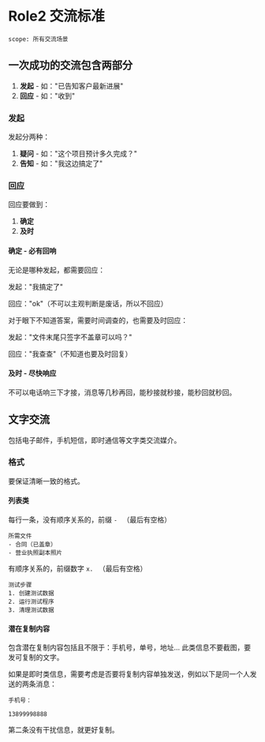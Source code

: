 # Role2 交流标准

```text
scope: 所有交流场景
```

## 一次成功的交流包含两部分

1. **发起** - 如："已告知客户最新进展"
2. **回应** - 如："收到"

### 发起

发起分两种：

1. **疑问** - 如："这个项目预计多久完成？"
2. **告知** - 如："我这边搞定了"

### 回应

回应要做到：

1. **确定**
2. **及时**

#### 确定 - 必有回响

无论是哪种发起，都需要回应：

发起："我搞定了"

回应："ok"（不可以主观判断是废话，所以不回应）

对于眼下不知道答案，需要时间调查的，也需要及时回应：

发起："文件末尾只签字不盖章可以吗？"

回应："我查查"（不知道也要及时回复）

#### 及时 - 尽快响应

不可以电话响三下才接，消息等几秒再回，能秒接就秒接，能秒回就秒回。

## 文字交流

包括电子邮件，手机短信，即时通信等文字类交流媒介。

### 格式

要保证清晰一致的格式。

#### 列表类

每行一条，没有顺序关系的，前缀 `- ` （最后有空格）

```text
所需文件
- 合同（已盖章）
- 营业执照副本照片
```

有顺序关系的，前缀数字 `x. ` （最后有空格）

```text
测试步骤
1. 创建测试数据
2. 运行测试程序
3. 清理测试数据
```

#### 潜在复制内容

包含潜在复制内容包括且不限于：手机号，单号，地址... 此类信息不要截图，要发可复制的文字。

如果是即时类信息，需要考虑是否要将复制内容单独发送，例如以下是同一个人发送的两条消息：

```text
手机号：
```

```text
13899998888
```

第二条没有干扰信息，就更好复制。
